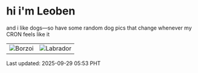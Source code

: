 # hi i'm Leoben

and i like dogs—so have some random dog pics that change whenever my CRON feels like it

|  |  |
|--------|----------|
| ![Borzoi](https://random-dog-vercel.vercel.app/api/random-borzoi?v=1759096419) | ![Labrador](https://random-dog-vercel.vercel.app/api/random-labrador?v=1759096419) |

Last updated: 2025-09-29 05:53 PHT
